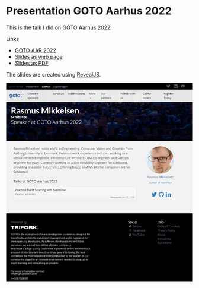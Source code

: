 # Presentation GOTO Aarhus 2022

This is the talk I did on GOTO Aarhus 2022.

Links

- [GOTO AAR 2022](https://gotoaarhus.com/2022/speakers/2090/rasmus-mikkelsen)
- [Slides as web page](https://smus.nu/presentation-goto-2022/)
- [Slides as PDF](https://github.com/rasmus/talks/raw/develop/goto-aar-2022/talk.pdf)

The slides are created using [RevealJS](https://revealjs.com/).

![GOTO site screenshot](pics/goto-website.png)
